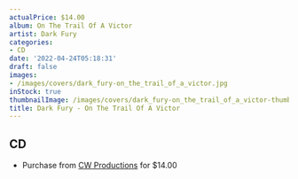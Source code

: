 ```yaml
---
actualPrice: $14.00
album: On The Trail Of A Victor
artist: Dark Fury
categories:
- CD
date: '2022-04-24T05:18:31'
draft: false
images:
- /images/covers/dark_fury-on_the_trail_of_a_victor.jpg
inStock: true
thumbnailImage: /images/covers/dark_fury-on_the_trail_of_a_victor-thumb.jpg
title: Dark Fury - On The Trail Of A Victor
---
```


## CD
* Purchase from [CW Productions](https://shop.cwproductions.net/products/dark-fury-on-the-trail-of-a-victor-2cd) for $14.00
